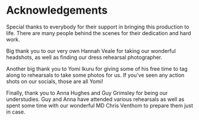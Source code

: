 # Acknowledgements

Special thanks to everybody for their support in bringing this production to
life. There are many people behind the scenes for their dedication and hard
work.

Big thank you to our very own Hannah Veale for taking our wonderful
headshots, as well as finding our dress rehearsal photographer.

Another big thank you to Yomi Ikuru for giving some of his free time to tag
along to rehearsals to take some photos for us. If you've seen any action shots
on our socials, those are all Yomi!

Finally, thank you to Anna Hughes and Guy Grimsley for being our understudies.
Guy and Anna have attended various rehearsals as well as spent some time with
our wonderful MD Chris Venthom to prepare them just in case.